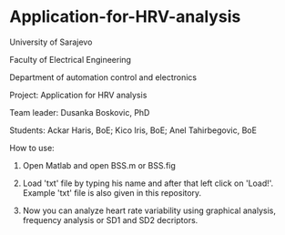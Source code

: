 # Application-for-HRV-analysis

University of Sarajevo

Faculty of Electrical Engineering

Department of automation control and electronics

Project: Application for HRV analysis

Team leader: Dusanka Boskovic, PhD

Students: Ackar Haris, BoE; Kico Iris, BoE; Anel Tahirbegovic, BoE

How to use:

1. Open Matlab and open BSS.m or BSS.fig

2. Load 'txt' file by typing his name and after that left click on 'Load!'. Example 'txt' file is also given in this repository.

3. Now you can analyze heart rate variability using graphical analysis, frequency analysis or SD1 and SD2 decriptors.




